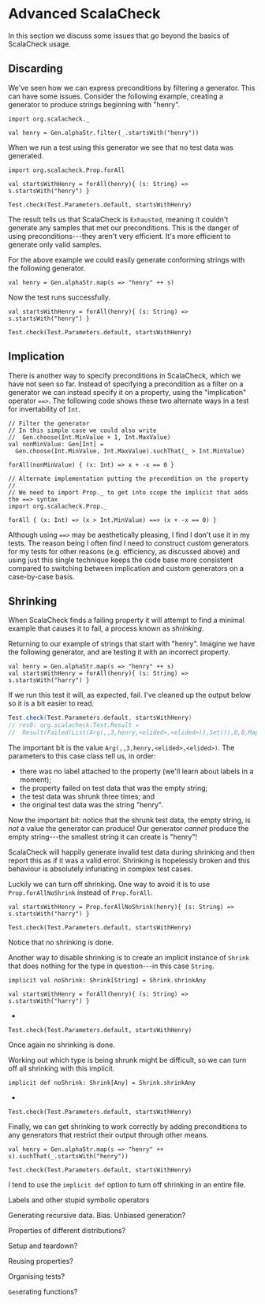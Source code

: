 # Advanced ScalaCheck

In this section we discuss some issues that go beyond the basics of ScalaCheck usage.


## Discarding

We've seen how we can express preconditions by filtering a generator. This can have some issues. Consider the following example, creating a generator to produce strings beginning with "henry".

```tut:silent:book
import org.scalacheck._

val henry = Gen.alphaStr.filter(_.startsWith("henry"))
```

When we run a test using this generator we see that no test data was generated.

```tut:book
import org.scalacheck.Prop.forAll

val startsWithHenry = forAll(henry){ (s: String) => s.startsWith("henry") }

Test.check(Test.Parameters.default, startsWithHenry)
```

The result tells us that ScalaCheck is `Exhausted`, meaning it couldn't generate any samples that met our preconditions. This is the danger of using preconditions---they aren't very efficient. It's more efficient to generate only valid samples.

For the above example we could easily generate conforming strings with the following generator.

```tut:silent:book:
val henry = Gen.alphaStr.map(s => "henry" ++ s)
```

Now the test runs successfully.

```tut:book:
val startsWithHenry = forAll(henry){ (s: String) => s.startsWith("henry") }

Test.check(Test.Parameters.default, startsWithHenry)
```


## Implication

There is another way to specify preconditions in ScalaCheck, which we have not seen so far. Instead of specifying a precondition as a filter on a generator we can instead specify it on a property, using the "implication" operator `==>`. The following code shows these two alternate ways in a test for invertability of `Int`.

```tut:silent:book:
// Filter the generator
// In this simple case we could also write 
//  Gen.choose(Int.MinValue + 1, Int.MaxValue)
val nonMinValue: Gen[Int] = 
  Gen.choose(Int.MinValue, Int.MaxValue).suchThat(_ > Int.MinValue)

forAll(nonMinValue) { (x: Int) => x + -x == 0 }

// Alternate implementation putting the precondition on the property
//
// We need to import Prop._ to get into scope the implicit that adds the ==> syntax
import org.scalacheck.Prop._

forAll { (x: Int) => (x > Int.MinValue) ==> (x + -x == 0) }
```

Although using `==>` may be aesthetically pleasing, I find I don't use it in my tests. The reason being I often find I need to construct custom generators for my tests for other reasons (e.g. efficiency, as discussed above) and using just this single technique keeps the code base more consistent compared to switching between implication and custom generators on a case-by-case basis.


## Shrinking

When ScalaCheck finds a failing property it will attempt to find a minimal example that causes it to fail, a process known as *shrinking*.

Returning to our example of strings that start with "henry". Imagine we have the following generator, and are testing it with an incorrect property.

```tut:silent:book:
val henry = Gen.alphaStr.map(s => "henry" ++ s)
val startsWithHenry = forAll(henry){ (s: String) => s.startsWith("harry") }
```

If we run this test it will, as expected, fail. I've cleaned up the output below so it is a bit easier to read.

```scala
Test.check(Test.Parameters.default, startsWithHenry)
// res0: org.scalacheck.Test.Result =
//  Result(Failed(List(Arg(,,3,henry,<elided>,<elided>)),Set()),0,0,Map(),34)
```

The important bit is the value `Arg(,,3,henry,<elided>,<elided>)`. The parameters to this case class tell us, in order:

- there was no label attached to the property (we'll learn about labels in a moment);
- the property failed on test data that was the empty string;
- the test data was shrunk three times; and
- the original test data was the string "henry".

Now the important bit: notice that the shrunk test data, the empty string, is *not* a value the generator can produce! Our generator *cannot* produce the empty string---the smallest string it can create is "henry"! 

ScalaCheck will happily generate invalid test data during shrinking and then report this as if it was a valid error. Shrinking is hopelessly broken and this behaviour is absolutely infuriating in complex test cases. 

Luckily we can turn off shrinking. One way to avoid it is to use `Prop.forAllNoShrink` instead of `Prop.forAll`. 

```tut:silent:book:
val startsWithHenry = Prop.forAllNoShrink(henry){ (s: String) => s.startsWith("harry") }
```

```tut:book:
Test.check(Test.Parameters.default, startsWithHenry)
```

Notice that no shrinking is done.


Another way to disable shrinking is to create an implicit instance of `Shrink` that does nothing for the type in question---in this case `String`.

```tut:silent:book:
implicit val noShrink: Shrink[String] = Shrink.shrinkAny

val startsWithHenry = forAll(henry){ (s: String) => s.startsWith("harry") }
```
- 
```tut:book:
Test.check(Test.Parameters.default, startsWithHenry)
```

Once again no shrinking is done.

Working out which type is being shrunk might be difficult, so we can turn off all shrinking with this implicit.

```tut:silent:book:
implicit def noShrink: Shrink[Any] = Shrink.shrinkAny
```
- 
```tut:book:
Test.check(Test.Parameters.default, startsWithHenry)
```

Finally, we can get shrinking to work correctly by adding preconditions to any generators that restrict their output through other means.

```tut:silent:book:
val henry = Gen.alphaStr.map(s => "henry" ++ s).suchThat(_.startsWith("henry"))
```

```tut:book:
Test.check(Test.Parameters.default, startsWithHenry)
```

I tend to use the `implicit def` option to turn off shrinking in an entire file.

Labels and other stupid symbolic operators

Generating recursive data. Bias. Unbiased generation?

Properties of different distributions?

Setup and teardown?

Reusing properties?

Organising tests?

`Gen`erating functions?
